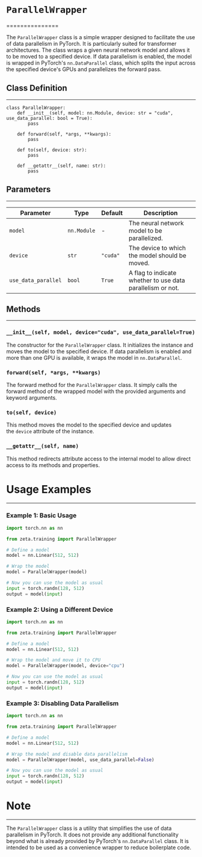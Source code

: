 # `ParallelWrapper`
===============

The `ParallelWrapper` class is a simple wrapper designed to facilitate the use of data parallelism in PyTorch. It is particularly suited for transformer architectures. The class wraps a given neural network model and allows it to be moved to a specified device. If data parallelism is enabled, the model is wrapped in PyTorch's `nn.DataParallel` class, which splits the input across the specified device's GPUs and parallelizes the forward pass.

## Class Definition
----------------

```
class ParallelWrapper:
    def __init__(self, model: nn.Module, device: str = "cuda", use_data_parallel: bool = True):
        pass

    def forward(self, *args, **kwargs):
        pass

    def to(self, device: str):
        pass

    def __getattr__(self, name: str):
        pass
```

## Parameters
----------

| Parameter | Type | Default | Description |
| --- | --- | --- | --- |
| `model` | `nn.Module` | - | The neural network model to be parallelized. |
| `device` | `str` | `"cuda"` | The device to which the model should be moved. |
| `use_data_parallel` | `bool` | `True` | A flag to indicate whether to use data parallelism or not. |

## Methods
-------

### `__init__(self, model, device="cuda", use_data_parallel=True)`

The constructor for the `ParallelWrapper` class. It initializes the instance and moves the model to the specified device. If data parallelism is enabled and more than one GPU is available, it wraps the model in `nn.DataParallel`.

### `forward(self, *args, **kwargs)`

The forward method for the `ParallelWrapper` class. It simply calls the forward method of the wrapped model with the provided arguments and keyword arguments.

### `to(self, device)`

This method moves the model to the specified device and updates the `device` attribute of the instance.

### `__getattr__(self, name)`

This method redirects attribute access to the internal model to allow direct access to its methods and properties.

# Usage Examples
--------------

### Example 1: Basic Usage

```python
import torch.nn as nn

from zeta.training import ParallelWrapper

# Define a model
model = nn.Linear(512, 512)

# Wrap the model
model = ParallelWrapper(model)

# Now you can use the model as usual
input = torch.randn(128, 512)
output = model(input)
```


### Example 2: Using a Different Device

```python
import torch.nn as nn

from zeta.training import ParallelWrapper

# Define a model
model = nn.Linear(512, 512)

# Wrap the model and move it to CPU
model = ParallelWrapper(model, device="cpu")

# Now you can use the model as usual
input = torch.randn(128, 512)
output = model(input)
```


### Example 3: Disabling Data Parallelism

```python
import torch.nn as nn

from zeta.training import ParallelWrapper

# Define a model
model = nn.Linear(512, 512)

# Wrap the model and disable data parallelism
model = ParallelWrapper(model, use_data_parallel=False)

# Now you can use the model as usual
input = torch.randn(128, 512)
output = model(input)
```


# Note
----

The `ParallelWrapper` class is a utility that simplifies the use of data parallelism in PyTorch. It does not provide any additional functionality beyond what is already provided by PyTorch's `nn.DataParallel` class. It is intended to be used as a convenience wrapper to reduce boilerplate code.